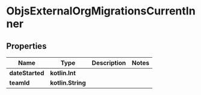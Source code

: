 
# ObjsExternalOrgMigrationsCurrentInner

## Properties
Name | Type | Description | Notes
------------ | ------------- | ------------- | -------------
**dateStarted** | **kotlin.Int** |  | 
**teamId** | **kotlin.String** |  | 



